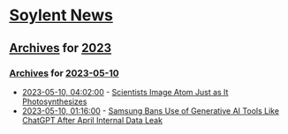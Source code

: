 # [Soylent News](../../../README.md)

## [Archives](../../index.md) for [2023](../index.md)

### [Archives](../../index.md) for [2023-05-10](index.md)

* [2023-05-10, 04:02:00](https://soylentnews.org/article.pl?sid=23/05/09/0159229&from=rss) - [Scientists Image Atom Just as It Photosynthesizes](https://soylentnews.org/article.pl?sid=23/05/09/0159229&from=rss)
* [2023-05-10, 01:16:00](https://soylentnews.org/article.pl?sid=23/05/09/0149204&from=rss) - [Samsung Bans Use of Generative AI Tools Like ChatGPT After April Internal Data Leak](https://soylentnews.org/article.pl?sid=23/05/09/0149204&from=rss)
